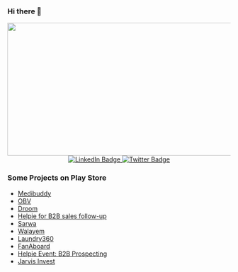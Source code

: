 ### Hi there 👋
<div align="center">
  <img src="https://media.giphy.com/media/dWesBcTLavkZuG35MI/giphy.gif" width="600" height="300"/>
</div>


<div id="badges" align="center">
    <a href="https://www.linkedin.com/in/sulemankhan447/">
      <img src="https://img.shields.io/badge/LinkedIn-blue?style=for-the-badge&logo=linkedin&logoColor=white" alt="LinkedIn Badge"/>
    </a>
    <a href="https://twitter.com/sulemankhan447">
      <img src="https://img.shields.io/badge/Twitter-blue?style=for-the-badge&logo=twitter&logoColor=white" alt="Twitter Badge"/>
    </a>
  </div>
  
### Some Projects on Play Store

 - [Medibuddy](https://play.google.com/store/apps/details?id=in.medibuddy)
 - [OBV](https://play.google.com/store/apps/details?id=in.droom)
 - [Droom](https://play.google.com/store/apps/details?id=in.droom)
 - [Helpie for B2B sales follow-up](https://play.google.com/store/apps/details?id=com.helpie.next&hl=en&gl=US)
 - [Sarwa](https://play.google.com/store/apps/details?id=com.sarwavendor)
 - [Walayem](https://play.google.com/store/apps/details?id=coms.inception.walayem)
 - [Laundry360](https://play.google.com/store/apps/details?id=com.laundry360)
 - [FanAboard](https://play.google.com/store/apps/details?id=com.fb.sportsplatform&hl=en_IN&gl=US)
 - [Helpie Event: B2B Prospecting](https://play.google.com/store/apps/details?id=com.exhibitor.helpie&hl=en&gl=US)
 - [Jarvis Invest](https://play.google.com/store/apps/details?id=com.neolite.jarvis.monitree&hl=en_IN&gl=US)

<!--
**sulemankhan447/sulemankhan447** is a ✨ _special_ ✨ repository because its `README.md` (this file) appears on your GitHub profile.

Here are some ideas to get you started:

- 🔭 I’m currently working on ...
- 🌱 I’m currently learning ...
- 👯 I’m looking to collaborate on ...
- 🤔 I’m looking for help with ...
- 💬 Ask me about ...
- 📫 How to reach me: ...
- 😄 Pronouns: ...
- ⚡ Fun fact: ...
-->
